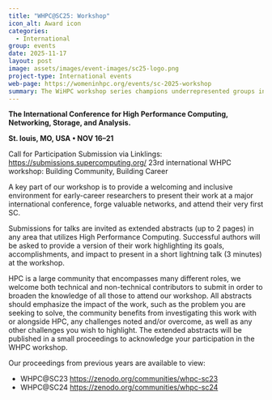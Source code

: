 ```yaml
---
title: "WHPC@SC25: Workshop"
icon_alt: Award icon
categories:
  - International
group: events
date: 2025-11-17
layout: post
image: assets/images/event-images/sc25-logo.png
project-type: International events
web-page: https://womeninhpc.org/events/sc-2025-workshop
summary: The WiHPC workshop series champions underrepresented groups in HPC. Comprising a range of content from across the community, the workshop will showcase some some of the exciting work going on across HPC.
---
```


**The International Conference for High Performance Computing, Networking, Storage, and Analysis.** 

**St. louis, MO, USA • NOV 16–21**

Call for Participation
Submission via Linklings: https://submissions.supercomputing.org/
23rd international WHPC workshop: Building Community, Building Career

A key part of our workshop is to provide a welcoming and inclusive environment for early-career researchers to present their work at a major international conference, forge valuable networks, and attend their very first SC.

Submissions for talks are invited as extended abstracts (up to 2 pages) in any area that utilizes High Performance Computing. Successful authors will be asked to provide a version of their work highlighting its goals, accomplishments, and impact to present in a short lightning talk (3 minutes) at the workshop.

HPC is a large community that encompasses many different roles, we welcome both technical and non-technical contributors to submit in order to broaden the knowledge of all those to attend our workshop. All abstracts should emphasize the impact of the work, such as the problem you are seeking to solve, the community benefits from investigating this work with or alongside HPC, any challenges noted and/or overcome, as well as any other challenges you wish to highlight. The extended abstracts will be published in a small proceedings to acknowledge your participation in the WHPC workshop.

Our proceedings from previous years are available to view:
* WHPC@SC23 https://zenodo.org/communities/whpc-sc23
* WHPC@SC24 https://zenodo.org/communities/whpc-sc24

